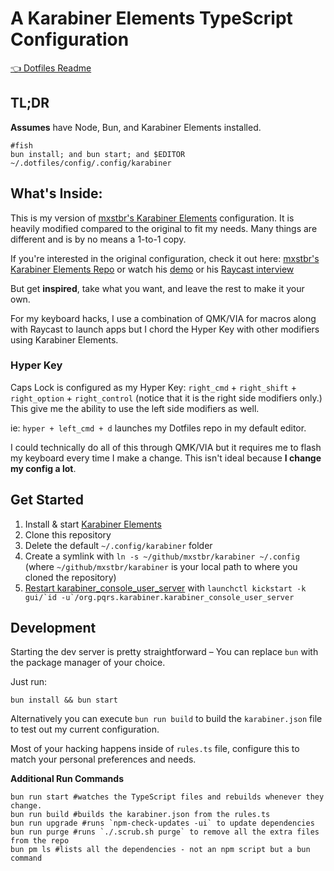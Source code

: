 # A Karabiner Elements TypeScript Configuration

[👈 Dotfiles Readme](../../../README.md)

## TL;DR

**Assumes** have Node, Bun, and Karabiner Elements installed.

```shell
#fish
bun install; and bun start; and $EDITOR ~/.dotfiles/config/.config/karabiner
```

## What's Inside:

This is my version of [mxstbr's Karabiner Elements](https://github.com/mxstbr/karabiner) configuration. It is heavily modified compared to the original to fit my needs. Many things are different and is by no means a 1-to-1 copy.


If you're interested in the original configuration, check it out here:
[mxstbr's Karabiner Elements Repo](https://github.com/mxstbr/karabiner) or watch his [demo](https://www.youtube.com/watch?v=j4b_uQX3Vu0) or his [Raycast interview](https://www.youtube.com/watch?v=m5MDv9qwhU8)

But get **inspired**, take what you want, and leave the rest to make it your own.

For my keyboard hacks, I use a combination of QMK/VIA for macros along with Raycast to launch apps but I chord the Hyper Key with other modifiers using Karabiner Elements.

### Hyper Key
Caps Lock is configured as my Hyper Key: `right_cmd` + `right_shift` + `right_option` + `right_control` (notice that it is the right side modifiers only.) This give me the ability to use the left side modifiers as well.

ie: `hyper + left_cmd + d` launches my Dotfiles repo in my default editor.

I could technically do all of this through QMK/VIA but it requires me to flash my keyboard every time I make a change. This isn't ideal because **I change my config a lot**.

## Get Started

1. Install & start [Karabiner Elements](https://karabiner-elements.pqrs.org/)
2. Clone this repository
3. Delete the default `~/.config/karabiner` folder
4. Create a symlink with `ln -s ~/github/mxstbr/karabiner ~/.config` (where `~/github/mxstbr/karabiner` is your local path to where you cloned the repository)
5. [Restart karabiner_console_user_server](https://karabiner-elements.pqrs.org/docs/manual/misc/configuration-file-path/) with `` launchctl kickstart -k gui/`id -u`/org.pqrs.karabiner.karabiner_console_user_server ``

## Development

Starting the dev server is pretty straightforward – You can replace `bun` with the package manager of your choice.

Just run:
```shell
bun install && bun start
```
Alternatively you can execute `bun run build` to build the `karabiner.json` file to test out my current configuration.

Most of your hacking happens inside of `rules.ts` file, configure this to match your personal preferences and needs.

**Additional Run Commands**

```shell
bun run start #watches the TypeScript files and rebuilds whenever they change.
bun run build #builds the karabiner.json from the rules.ts
bun run upgrade #runs `npm-check-updates -ui` to update dependencies
bun run purge #runs `./.scrub.sh purge` to remove all the extra files from the repo
bun pm ls #lists all the dependencies - not an npm script but a bun command
```
